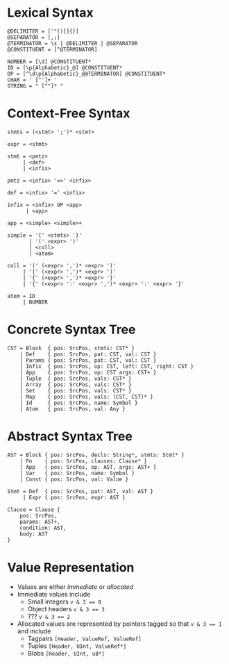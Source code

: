 # Lexical Syntax

    @DELIMITER = ['"()[]{}]
    @SEPARATOR = [,;]
    @TERMINATOR = \s | @DELIMITER | @SEPARATOR
    @CONSTITUENT = [^@TERMINATOR]

    NUMBER = [\d] @CONSTITUENT*
    ID = [\p{Alphabetic}_@] @CONSTITUENT*
    OP = [^\d\p{Alphabetic}_@@TERMINATOR] @CONSTITUENT*
    CHAR = ' [^']+ '
    STRING = " [^"]* "

# Context-Free Syntax

    stmts = (<stmt> ';')* <stmt>

    expr = <stmt>

    stmt = <pmtz>
         | <def>
         | <infix>

    pmtz = <infix> '=>' <infix>

    def = <infix> '=' <infix>

    infix = <infix> OP <app>
          | <app>

    app = <simple> <simple>+

    simple = '{' <stmts> '}'
           | '(' <expr> ')'
           | <coll>
           | <atom>

    coll = '(' (<expr> ',')* <expr> ')'
         | '[' (<expr> ',')* <expr> ']'
         | '{' (<expr> ',')* <expr> '}'
         | '{' (<expr> ':' <expr> ',')* <expr> ':' <expr> '}'

    atom = ID
         | NUMBER

# Concrete Syntax Tree

    CST = Block  { pos: SrcPos, stmts: CST* }
        | Def    { pos: SrcPos, pat: CST, val: CST }
        | Params { pos: SrcPos, pat: CST, val: CST }
        | Infix  { pos: SrcPos, op: CST, left: CST, right: CST }
        | App    { pos: SrcPos, op: CST args: CST+ }
        | Tuple  { pos: SrcPos, vals: CST* }
        | Array  { pos: SrcPos, vals: CST* }
        | Set    { pos: SrcPos, vals: CST* }
        | Map    { pos: SrcPos, vals: (CST, CST)* }
        | Id     { pos: SrcPos, name: Symbol }
        | Atom   { pos: SrcPos, val: Any }

# Abstract Syntax Tree

    AST = Block { pos: SrcPos, decls: String*, stmts: Stmt* }
        | Fn    { pos: SrcPos, clauses: Clause* }
        | App   { pos: SrcPos, op: AST, args: AST+ }
        | Var   { pos: SrcPos, name: Symbol }
        | Const { pos: SrcPos, val: Value }

    Stmt = Def  { pos: SrcPos, pat: AST, val: AST }
         | Expr { pos: SrcPos, expr: AST }

    Clause = Clause {
        pos: SrcPos,
        params: AST+,
        condition: AST,
        body: AST
    }

# Value Representation

* Values are either *immediate* or *allocated*
* Immediate values include
    - Small integers `v & 3 == 0`
    - Object headers `v & 3 == 3`
    - ??? `v & 3 == 2`
* Allocated values are represented by pointers tagged so that `v & 3 == 1` and
  include
    - Tagpairs `[Header, ValueRef, ValueRef]`
    - Tuples `[Header, UInt, ValueRef*]`
    - Blobs `[Header, UInt, u8*]`
